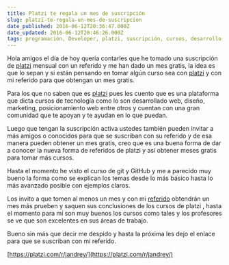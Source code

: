 ```yaml
---
title: Platzi te regala un mes de suscripción
slug: platzi-te-regala-un-mes-de-suscripcion
date_published: 2016-06-12T20:36:47.000Z
date_updated: 2016-06-12T20:46:26.000Z
tags: programación, Developer, platzi, suscripción, cursos, desarrollo, development
---
```


Hola amigos el día de hoy quería contarles que he tomado una suscripción de [platzi](https://platzi.com/) mensual con un referido y me han dado un mes gratis, la idea es que lo sepan y si están pensando en tomar algún curso sea con [platzi](https://platzi.com/) y con mi referido para que obtengan un mes gratis.

Para los que no saben que es [platzi](https://platzi.com/) pues les cuento que es una plataforma que dicta cursos de tecnología como lo son desarrollado web, diseño, marketing, posicionamiento web entre otros y cuentan con una gran comunidad que te apoyan y te ayudan en lo que puedan.

Luego que tengan la suscripción activa ustedes también pueden invitar a más amigos o conocidos para que se suscriban con su referido y de esa manera pueden obtener un mes gratis, creo que es una buena forma de dar a conocer la nueva forma de referidos de platzi y así obtener meses gratis para tomar más cursos.

Hasta el momento he visto el curso de git y GitHub y me a parecido muy bueno la forma como se explican los temas desde lo más básico hasta lo más avanzado posible con ejemplos claros.

Los invito a que tomen al menos un mes y con mi [referido](https://platzi.com/r/jandrey/) obtendrán un mes más prueben y saquen sus conclusiones de los cursos de platzi , hasta el momento para mí son muy buenos los cursos como tales y los profesores se ve que son excelentes en sus áreas de trabajo.

Bueno sin más que decir me despido y hasta la próxima les dejo el enlace para que se suscriban con mi referido.

[https://platzi.com/r/jandrey/](https://platzi.com/r/jandrey/)
